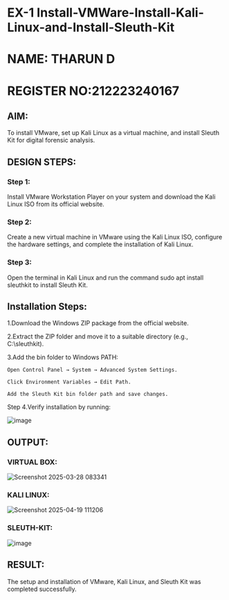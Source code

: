 # EX-1  Install-VMWare-Install-Kali-Linux-and-Install-Sleuth-Kit
# NAME: THARUN D
# REGISTER NO:212223240167
## AIM:

To install VMware, set up Kali Linux as a virtual machine, and install Sleuth Kit for digital forensic analysis.

## DESIGN STEPS:

### Step 1:

Install VMware Workstation Player on your system and download the Kali Linux ISO from its official website.

### Step 2:

Create a new virtual machine in VMware using the Kali Linux ISO, configure the hardware settings, and complete the installation of Kali Linux.

### Step 3:

Open the terminal in Kali Linux and run the command sudo apt install sleuthkit to install Sleuth Kit.

## Installation Steps:

1.Download the Windows ZIP package from the official website.

2.Extract the ZIP folder and move it to a suitable directory (e.g., C:\sleuthkit).

3.Add the bin folder to Windows PATH:
```
Open Control Panel → System → Advanced System Settings.

Click Environment Variables → Edit Path.

Add the Sleuth Kit bin folder path and save changes.
```
Step 4.Verify installation by running:

![image](https://github.com/user-attachments/assets/5165bf4b-ab87-47ac-a804-01884739e053)



## OUTPUT:
### VIRTUAL BOX:

![Screenshot 2025-03-28 083341](https://github.com/user-attachments/assets/ada950c0-527c-4424-abcf-3a89830017bc)

### KALI LINUX:

![Screenshot 2025-04-19 111206](https://github.com/user-attachments/assets/bdfb9e34-7a77-422b-9827-de52a36103ba)

### SLEUTH-KIT:

![image](https://github.com/user-attachments/assets/4478eadd-eec8-404d-8d79-e624413e6919)




## RESULT:
The setup and installation of VMware, Kali Linux, and Sleuth Kit was completed successfully.
